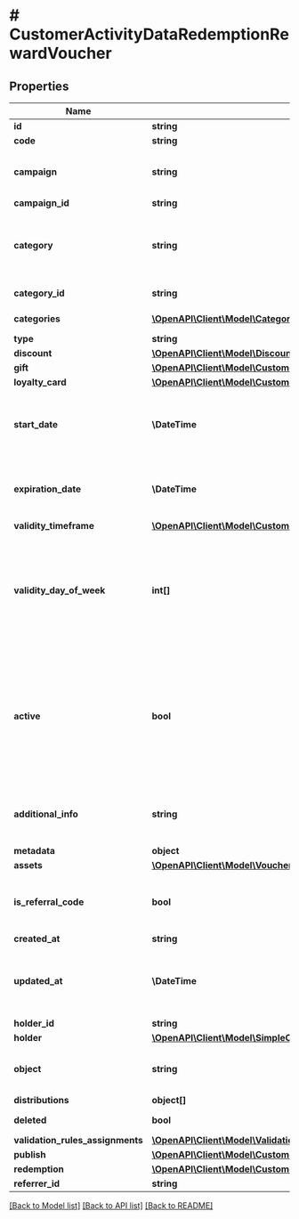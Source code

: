 # # CustomerActivityDataRedemptionRewardVoucher

## Properties

Name | Type | Description | Notes
------------ | ------------- | ------------- | -------------
**id** | **string** |  | [optional]
**code** | **string** |  | [optional]
**campaign** | **string** | A unique campaign name, identifies the voucher&#39;s parent campaign. | [optional]
**campaign_id** | **string** |  | [optional]
**category** | **string** | Tag defining the category that this voucher belongs to. Useful when listing vouchers using the List Vouchers endpoint. | [optional]
**category_id** | **string** | Unique category ID assigned by Voucherify. | [optional]
**categories** | [**\OpenAPI\Client\Model\Category[]**](Category.md) | Contains details about the category. | [optional]
**type** | **string** |  | [optional]
**discount** | [**\OpenAPI\Client\Model\Discount**](Discount.md) |  | [optional]
**gift** | [**\OpenAPI\Client\Model\CustomerActivityDataRedemptionRewardVoucherGift**](CustomerActivityDataRedemptionRewardVoucherGift.md) |  | [optional]
**loyalty_card** | [**\OpenAPI\Client\Model\CustomerActivityDataRedemptionRewardVoucherLoyaltyCard**](CustomerActivityDataRedemptionRewardVoucherLoyaltyCard.md) |  | [optional]
**start_date** | **\DateTime** | Activation timestamp defines when the code starts to be active in ISO 8601 format. Voucher is *inactive before* this date. | [optional]
**expiration_date** | **\DateTime** | Expiration timestamp defines when the code expires in ISO 8601 format.  Voucher is *inactive after* this date. | [optional]
**validity_timeframe** | [**\OpenAPI\Client\Model\CustomerActivityDataRedemptionRewardVoucherValidityTimeframe**](CustomerActivityDataRedemptionRewardVoucherValidityTimeframe.md) |  | [optional]
**validity_day_of_week** | **int[]** | Integer array corresponding to the particular days of the week in which the voucher is valid.  - &#x60;0&#x60;  Sunday   - &#x60;1&#x60;  Monday   - &#x60;2&#x60;  Tuesday   - &#x60;3&#x60;  Wednesday   - &#x60;4&#x60;  Thursday   - &#x60;5&#x60;  Friday   - &#x60;6&#x60;  Saturday | [optional]
**active** | **bool** | A flag to toggle the voucher on or off. You can disable a voucher even though it&#39;s within the active period defined by the &#x60;start_date&#x60; and &#x60;expiration_date&#x60;.    - &#x60;true&#x60; indicates an *active* voucher - &#x60;false&#x60; indicates an *inactive* voucher | [optional]
**additional_info** | **string** | An optional field to keep any extra textual information about the code such as a code description and details. | [optional]
**metadata** | **object** |  | [optional]
**assets** | [**\OpenAPI\Client\Model\VoucherAssets**](VoucherAssets.md) |  | [optional]
**is_referral_code** | **bool** | Flag indicating whether this voucher is a referral code; &#x60;true&#x60; for campaign type &#x60;REFERRAL_PROGRAM&#x60;. | [optional]
**created_at** | **string** |  | [optional]
**updated_at** | **\DateTime** | Timestamp representing the date and time when the voucher was last updated in ISO 8601 format. | [optional]
**holder_id** | **string** |  | [optional]
**holder** | [**\OpenAPI\Client\Model\SimpleCustomer**](SimpleCustomer.md) |  | [optional]
**object** | **string** |  | [optional] [default to 'voucher']
**distributions** | **object[]** |  | [optional]
**deleted** | **bool** | Flag indicating whether this voucher is deleted. | [optional]
**validation_rules_assignments** | [**\OpenAPI\Client\Model\ValidationRulesAssignmentsList**](ValidationRulesAssignmentsList.md) |  | [optional]
**publish** | [**\OpenAPI\Client\Model\CustomerActivityDataRedemptionRewardVoucherPublish**](CustomerActivityDataRedemptionRewardVoucherPublish.md) |  | [optional]
**redemption** | [**\OpenAPI\Client\Model\CustomerActivityDataRedemptionRewardVoucherRedemption**](CustomerActivityDataRedemptionRewardVoucherRedemption.md) |  | [optional]
**referrer_id** | **string** | Unique referrer ID. | [optional]

[[Back to Model list]](../../README.md#models) [[Back to API list]](../../README.md#endpoints) [[Back to README]](../../README.md)
